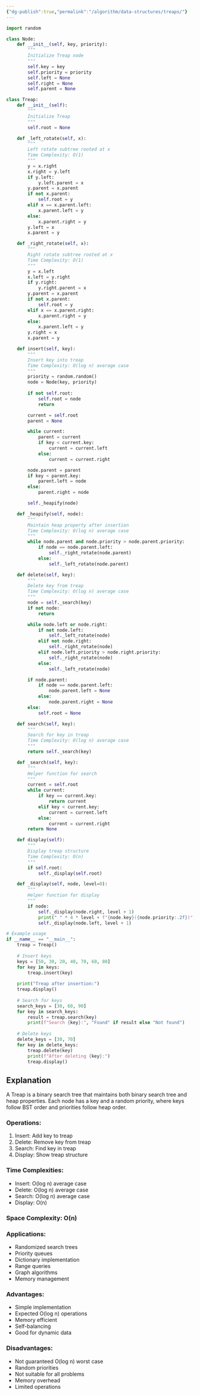 ```yaml
---
{"dg-publish":true,"permalink":"/algorithm/data-structures/treaps/"}
---
```


```python
import random

class Node:
    def __init__(self, key, priority):
        """
        Initialize Treap node
        """
        self.key = key
        self.priority = priority
        self.left = None
        self.right = None
        self.parent = None

class Treap:
    def __init__(self):
        """
        Initialize Treap
        """
        self.root = None

    def _left_rotate(self, x):
        """
        Left rotate subtree rooted at x
        Time Complexity: O(1)
        """
        y = x.right
        x.right = y.left
        if y.left:
            y.left.parent = x
        y.parent = x.parent
        if not x.parent:
            self.root = y
        elif x == x.parent.left:
            x.parent.left = y
        else:
            x.parent.right = y
        y.left = x
        x.parent = y

    def _right_rotate(self, x):
        """
        Right rotate subtree rooted at x
        Time Complexity: O(1)
        """
        y = x.left
        x.left = y.right
        if y.right:
            y.right.parent = x
        y.parent = x.parent
        if not x.parent:
            self.root = y
        elif x == x.parent.right:
            x.parent.right = y
        else:
            x.parent.left = y
        y.right = x
        x.parent = y

    def insert(self, key):
        """
        Insert key into treap
        Time Complexity: O(log n) average case
        """
        priority = random.random()
        node = Node(key, priority)
        
        if not self.root:
            self.root = node
            return

        current = self.root
        parent = None

        while current:
            parent = current
            if key < current.key:
                current = current.left
            else:
                current = current.right

        node.parent = parent
        if key < parent.key:
            parent.left = node
        else:
            parent.right = node

        self._heapify(node)

    def _heapify(self, node):
        """
        Maintain heap property after insertion
        Time Complexity: O(log n) average case
        """
        while node.parent and node.priority > node.parent.priority:
            if node == node.parent.left:
                self._right_rotate(node.parent)
            else:
                self._left_rotate(node.parent)

    def delete(self, key):
        """
        Delete key from treap
        Time Complexity: O(log n) average case
        """
        node = self._search(key)
        if not node:
            return

        while node.left or node.right:
            if not node.left:
                self._left_rotate(node)
            elif not node.right:
                self._right_rotate(node)
            elif node.left.priority > node.right.priority:
                self._right_rotate(node)
            else:
                self._left_rotate(node)

        if node.parent:
            if node == node.parent.left:
                node.parent.left = None
            else:
                node.parent.right = None
        else:
            self.root = None

    def search(self, key):
        """
        Search for key in treap
        Time Complexity: O(log n) average case
        """
        return self._search(key)

    def _search(self, key):
        """
        Helper function for search
        """
        current = self.root
        while current:
            if key == current.key:
                return current
            elif key < current.key:
                current = current.left
            else:
                current = current.right
        return None

    def display(self):
        """
        Display treap structure
        Time Complexity: O(n)
        """
        if self.root:
            self._display(self.root)

    def _display(self, node, level=0):
        """
        Helper function for display
        """
        if node:
            self._display(node.right, level + 1)
            print(" " * 4 * level + f"{node.key}({node.priority:.2f})")
            self._display(node.left, level + 1)

# Example usage
if __name__ == "__main__":
    treap = Treap()
    
    # Insert keys
    keys = [50, 30, 20, 40, 70, 60, 80]
    for key in keys:
        treap.insert(key)
    
    print("Treap after insertion:")
    treap.display()
    
    # Search for keys
    search_keys = [30, 60, 90]
    for key in search_keys:
        result = treap.search(key)
        print(f"Search {key}:", "Found" if result else "Not found")
    
    # Delete keys
    delete_keys = [30, 70]
    for key in delete_keys:
        treap.delete(key)
        print(f"After deleting {key}:")
        treap.display()
```

## Explanation
A Treap is a binary search tree that maintains both binary search tree and heap properties. Each node has a key and a random priority, where keys follow BST order and priorities follow heap order.

### Operations:
1. Insert: Add key to treap
2. Delete: Remove key from treap
3. Search: Find key in treap
4. Display: Show treap structure

### Time Complexities:
- Insert: O(log n) average case
- Delete: O(log n) average case
- Search: O(log n) average case
- Display: O(n)

### Space Complexity: O(n)

### Applications:
- Randomized search trees
- Priority queues
- Dictionary implementation
- Range queries
- Graph algorithms
- Memory management

### Advantages:
- Simple implementation
- Expected O(log n) operations
- Memory efficient
- Self-balancing
- Good for dynamic data

### Disadvantages:
- Not guaranteed O(log n) worst case
- Random priorities
- Not suitable for all problems
- Memory overhead
- Limited operations 